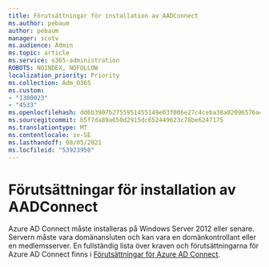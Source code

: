 ```yaml
---
title: Förutsättningar för installation av AADConnect
ms.author: pebaum
author: pebaum
manager: scotv
ms.audience: Admin
ms.topic: article
ms.service: o365-administration
ROBOTS: NOINDEX, NOFOLLOW
localization_priority: Priority
ms.collection: Adm_O365
ms.custom:
- "1300023"
- "4533"
ms.openlocfilehash: dd6b3907b2755951455149e03f006e27c4ceba38a02096576a46992c4352d675
ms.sourcegitcommit: b5f7da89a650d2915dc652449623c78be6247175
ms.translationtype: MT
ms.contentlocale: sv-SE
ms.lasthandoff: 08/05/2021
ms.locfileid: "53923950"
---
```

# <a name="pre-requisites-for-installing-aadconnect"></a>Förutsättningar för installation av AADConnect

Azure AD Connect måste installeras på Windows Server 2012 eller senare. Servern måste vara domänansluten och kan vara en domänkontrollant eller en medlemsserver.  En fullständig lista över kraven och förutsättningarna för Azure AD Connect finns i [Förutsättningar för Azure AD Connect](https://docs.microsoft.com/azure/active-directory/hybrid/how-to-connect-install-prerequisites).
